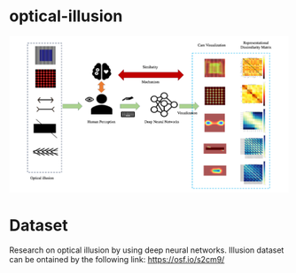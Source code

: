 # optical-illusion
![image](https://github.com/Vison-eden/optical-illusion/blob/main/Graphical.png)

# Dataset
Research on optical illusion by using deep neural networks.
Illusion dataset can be ontained by the following link:
https://osf.io/s2cm9/

